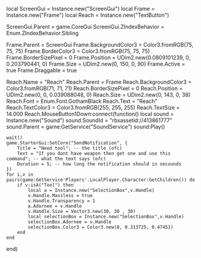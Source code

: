 local ScreenGui = Instance.new("ScreenGui")
local Frame = Instance.new("Frame")
local Reach = Instance.new("TextButton")

ScreenGui.Parent = game.CoreGui
ScreenGui.ZIndexBehavior = Enum.ZIndexBehavior.Sibling

Frame.Parent = ScreenGui
Frame.BackgroundColor3 = Color3.fromRGB(75, 75, 75)
Frame.BorderColor3 = Color3.fromRGB(75, 75, 75)
Frame.BorderSizePixel = 0
Frame.Position = UDim2.new(0.0809101239, 0, 0.203790441, 0)
Frame.Size = UDim2.new(0, 150, 0, 90)
Frame.Active = true
Frame.Draggable = true

Reach.Name = "Reach"
Reach.Parent = Frame
Reach.BackgroundColor3 = Color3.fromRGB(71, 71, 71)
Reach.BorderSizePixel = 0
Reach.Position = UDim2.new(0, 0, 0.039088048, 0)
Reach.Size = UDim2.new(0, 143, 0, 38)
Reach.Font = Enum.Font.GothamBlack
Reach.Text = "Reach"
Reach.TextColor3 = Color3.fromRGB(255, 255, 255)
Reach.TextSize = 14.000
Reach.MouseButton1Down:connect(function()
	local sound = Instance.new("Sound")
	sound.SoundId = "rbxassetid://413861777"
	sound.Parent = game:GetService("SoundService")
	sound:Play()

	wait()
	game.StarterGui:SetCore("SendNotification", {
		Title = "Need tool"; -- the title (ofc)
		Text = "If you dont have weapon then get one and use this command"; -- what the text says (ofc)
		Duration = 5; -- how long the notification should in secounds
	})
	for i,v in pairs(game:GetService'Players'.LocalPlayer.Character:GetChildren()) do
		if v:isA("Tool") then
			local a = Instance.new("SelectionBox",v.Handle)
			v.Handle.Massless = true
			v.Handle.Transparency = 1
			a.Adornee = v.Handle
			v.Handle.Size = Vector3.new(30, 30 , 30)
			local selectionBox = Instance.new("SelectionBox",v.Handle)
			selectionBox.Adornee = v.Handle
			selectionBox.Color3 = Color3.new(0, 0.313725, 0.47451)
		end
	end
 end)
